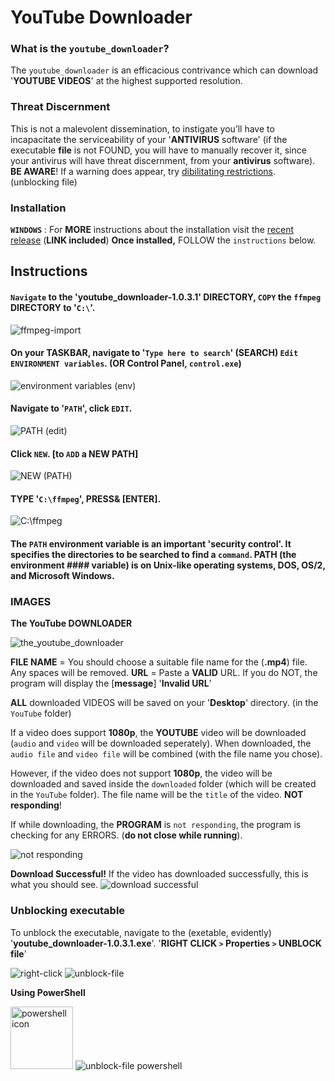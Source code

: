 # YouTube Downloader

### **What is the** `youtube_downloader`?
The `youtube_downloader` is an efficacious contrivance which can download '**YOUTUBE VIDEOS**' at the highest supported resolution.


### **Threat Discernment** 
This is not a malevolent dissemination, to instigate you’ll have to incapacitate the serviceability of your '**ANTIVIRUS** software' (if the executable **file** is not FOUND, you will have to manually recover it, since your antivirus will have threat discernment, from your **antivirus** software). **BE AWARE**!
 If a warning does appear, try [dibilitating restrictions](https://github.com/Panos-Jr/YouTube_Downloader/blob/main/README.md#unblocking-executable). (unblocking file)




### **Installation**
**`WINDOWS`** : For **MORE** instructions about the installation visit the [recent release](https://github.com/Panos-Jr/YouTube_Downloader/releases/tag/v1.0.3.1) (**LINK included**)
**Once installed,** FOLLOW the `instructions` below.


## **Instructions**

#### `Navigate` to the '**youtube_downloader-1.0.3.1**' **DIRECTORY**, `COPY` the `ffmpeg` **DIRECTORY** to '`C:\`'.

<img src="https://user-images.githubusercontent.com/84411578/151707660-aa1aa14d-87ce-4edb-99fb-b9dec343c43a.png" alt="ffmpeg-import">

#### On your **TASKBAR**, navigate to '`Type here to search`' (**SEARCH**) `Edit ENVIRONMENT variables`. (OR **Control Panel**, `control.exe`)

<img src="https://user-images.githubusercontent.com/84411578/151707732-df0c2778-0f74-426c-b125-ad32e200836e.png" alt="environment variables (env)">

#### **Navigate** to '`PATH`', click `EDIT`.

<img src="https://user-images.githubusercontent.com/84411578/151707802-706896f1-3329-4d04-8171-f3438b20207d.png" alt="PATH (edit)">

#### Click `NEW`. [to `ADD` a **NEW** PATH]

<img src="https://user-images.githubusercontent.com/84411578/151707897-bdb3aa7e-c440-4e27-bbb8-3335b54bc616.png" alt="NEW (PATH)">

#### **TYPE** '`C:\ffmpeg`', **PRESS&** [**ENTER**].

<img src="https://user-images.githubusercontent.com/84411578/151707955-500230e8-275e-4dfa-af75-522986af0790.png" alt="C:\ffmpeg">

#### The `PATH` **environment variable** is an important '**security control**'. It specifies the **directories** to be searched to find a `command`. PATH (the **environment #### variable**) is on **Unix-like operating systems, DOS, OS/2, and Microsoft Windows**.

### **IMAGES**

**The YouTube DOWNLOADER**

<img src="https://user-images.githubusercontent.com/84411578/150658052-6056dc07-9f87-4aa4-a7c8-7f2f1b4000c5.png" alt="the_youtube_downloader">

**FILE NAME** = You should choose a suitable file name for the (**.mp4**) file. Any spaces will be removed.
**URL** = Paste a **VALID** URL. If you do NOT, the program will display the [**message**] '**Invalid URL**'

**ALL** downloaded VIDEOS will be saved on your '**Desktop**' directory. (in the `YouTube` folder)

If a video does support **1080p**, the **YOUTUBE** video will be downloaded (`audio` and `video` will be downloaded seperately). When downloaded, the `audio file` and `video file` will be combined (with the file name you chose).

However, if the video does not support **1080p**, the video will be downloaded and saved inside the `downloaded` folder (which will be created in the `YouTube` folder). The file name will be the `title` of the video.
**NOT responding**!

If while downloading, the **PROGRAM** is `not responding`, the program is checking for any ERRORS. (**do not close while running**).

<img src="https://user-images.githubusercontent.com/84411578/150657826-a9840b56-bfaa-4357-94fd-78858ddc76ac.png" alt="not responding">

**Download Successful!**
If the video has downloaded successfully, this is what you should see.
<img src="https://user-images.githubusercontent.com/84411578/150657922-847ee096-54be-4dec-8608-1d9b6e7249ab.png" alt="download successful">

### **Unblocking executable**
To unblock the executable, navigate to the (exetable, evidently) '**youtube_downloader-1.0.3.1.exe**'. 
'**RIGHT CLICK `>` Properties `>` UNBLOCK file**'

<img src="https://user-images.githubusercontent.com/84411578/150657319-a2f1d699-3007-4c00-9466-26415244a2af.png" alt="right-click">

<img src="https://user-images.githubusercontent.com/84411578/150657464-07e60971-2b50-47b5-bea5-95670e3ca7f9.png" alt="unblock-file">

**Using PowerShell**

<img src="https://upload.wikimedia.org/wikipedia/commons/2/2f/PowerShell_5.0_icon.png" alt="powershell icon" width="100">
<img src="https://user-images.githubusercontent.com/84411578/150657094-42531c9c-3a35-46d9-beaf-56640722f883.png" alt="unblock-file powershell">
